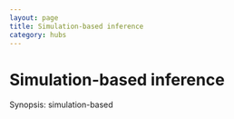 ```yaml
---
layout: page
title: Simulation-based inference
category: hubs
---
```


Simulation-based inference
===

Synopsis: simulation-based



